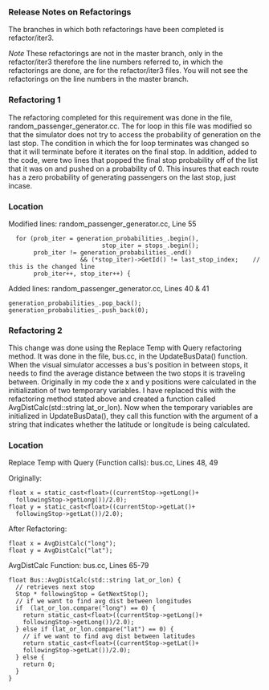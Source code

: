 ### Release Notes on Refactorings
The branches in which both refactorings have been completed is refactor/iter3.

*Note* These refactorings are not in the master branch, only in the refactor/iter3 therefore
the line numbers referred to, in which the refactorings are done, are for the refactor/iter3 files.
You will not see the refactorings on the line numbers in the master branch.


### Refactoring 1
The refactoring completed for this requirement was done in the file, random_passenger_generator.cc.
The for loop in this file was modified so that the simulator does not try to access the probability
of generation on the last stop.  The condition in which the for loop terminates was changed so that
it will terminate before it iterates on the final stop.  In addition, added to the code, were two 
lines that popped the final stop probability off of the list that it was on and pushed on a probability
of 0.  This insures that each route has a zero probability of generating passengers on the last stop,
just incase.

### Location
Modified lines:
random_passenger_generator.cc, Line 55
```
  for (prob_iter = generation_probabilities_.begin(),
                          stop_iter = stops_.begin();
       prob_iter != generation_probabilities_.end()
                    && (*stop_iter)->GetId() != last_stop_index;    // this is the changed line
       prob_iter++, stop_iter++) {
```

Added lines:
random_passenger_generator.cc, Lines 40 & 41
```
generation_probabilities_.pop_back();
generation_probabilities_.push_back(0);
```

### Refactoring 2
This change was done using the Replace Temp with Query refactoring method.  It was done in the file,
bus.cc, in the UpdateBusData() function.  When the visual simulator accesses a bus's position in between stops, 
it needs to find the average distance between the two stops it is traveling between.  Originally in my code the
x and y positions were calculated in the initialization of two temporary variables.  I have replaced this with the
refactoring method stated above and created a function called AvgDistCalc(std::string lat_or_lon).
Now when the temporary variables are initialized in UpdateBusData(), they call this function with the argument of
a string that indicates whether the latitude or longitude is being calculated.

### Location
Replace Temp with Query (Function calls):
bus.cc, Lines 48, 49

Originally:
```
float x = static_cast<float>((currentStop->getLong()+
  followingStop->getLong())/2.0);
float y = static_cast<float>((currentStop->getLat()+
  followingStop->getLat())/2.0);
```

After Refactoring:
```
float x = AvgDistCalc("long");
float y = AvgDistCalc("lat");
```

AvgDistCalc Function:
bus.cc, Lines 65-79
```
float Bus::AvgDistCalc(std::string lat_or_lon) {
  // retrieves next stop
  Stop * followingStop = GetNextStop();
  // if we want to find avg dist between longitudes
  if  (lat_or_lon.compare("long") == 0) {
    return static_cast<float>((currentStop->getLong()+
    followingStop->getLong())/2.0);
  } else if (lat_or_lon.compare("lat") == 0) {
    // if we want to find avg dist between latitudes
    return static_cast<float>((currentStop->getLat()+
    followingStop->getLat())/2.0);
  } else {
    return 0;
  }
}
```

